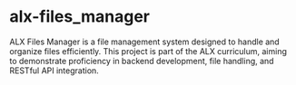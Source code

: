 # alx-files_manager
ALX Files Manager is a file management system designed to handle and organize files efficiently. This project is part of the ALX curriculum, aiming to demonstrate proficiency in backend development, file handling, and RESTful API integration.
